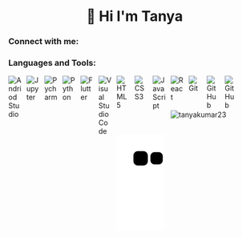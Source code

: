 <h1 align="center">👋 Hi I'm Tanya </h1>




<div align="center">
  <!--  <a href="https://git.io/typing-svg"><img src="https://readme-typing-svg.herokuapp.com?font=Montessarat+Slab&color=%367588&size=30&center=true&vCenter=true&width=450&lines=Computer+Engineering+Student;I+like+App+Development+%3C3;I+like+Machine+Learning+%3C3;" alt="Computer Engineering Student,I like App Development,I like Machine Learning"></a>-->
</div>
<!-- <p align="left"> <a href="https://github.com/ryo-ma/github-profile-trophy"><img src="https://github-profile-trophy.vercel.app/?username=tanyakumar23" alt="tanyakumar23" /></a> </p> -->

<!-- 🔭 I'm currently working on **Emphysema detection using UNET Architecture**
- 🌱 I’m currently **learning everything 🤣**
- 👯 I’m looking forward to **building more projects with pytorch**
- 🥅 2022 Goals: **Learn more about machine learning**
- ⚡ Fun fact: **I love to read** -->
<!-- - 😻 Check out the NFT collection I created: [CodeCats](https://opensea.io/collection/codecats?search[sortAscending]=true&search[sortBy]=PRICE&search[toggles][0]=BUY_NOW) -->

### Connect with me:


<!--[![website](./img/linkedin-light.svg)](https://linkedin.com/in/codeSTACKr#gh-light-mode-only)
[![website](./img/linkedin-dark.svg)](https://linkedin.com/in/codeSTACKr#gh-dark-mode-only)
&nbsp;&nbsp;-->


### Languages and Tools:

<img align="left" alt="Andriod Studio" width="26px" src="https://cdn.jsdelivr.net/gh/devicons/devicon/icons/androidstudio/androidstudio-original.svg" style="padding-right:10px;" />
<img align="left" alt="Jupyter" width="26px" src="https://cdn.jsdelivr.net/gh/devicons/devicon/icons/jupyter/jupyter-original.svg" style="padding-right:10px;" />
<img align="left" alt="Pycharm" width="26px" src="https://cdn.jsdelivr.net/gh/devicons/devicon/icons/pycharm/pycharm-original.svg" style="padding-right:10px;" />
<img align="left" alt="Python" width="26px" src="https://cdn.jsdelivr.net/gh/devicons/devicon/icons/python/python-original.svg" style="padding-right:10px;" />
<img align="left" alt="Flutter" width="26px" src="https://cdn.jsdelivr.net/gh/devicons/devicon/icons/flutter/flutter-original.svg" style="padding-right:10px;" />
<img align="left" alt="Visual Studio Code" width="26px" src="https://cdn.jsdelivr.net/gh/devicons/devicon/icons/vscode/vscode-original.svg" style="padding-right:10px;" />
<img align="left" alt="HTML5" width="26px" src="https://cdn.jsdelivr.net/gh/devicons/devicon/icons/html5/html5-original.svg" style="padding-right:10px;" />
<img align="left" alt="CSS3" width="26px" src="https://cdn.jsdelivr.net/gh/devicons/devicon/icons/css3/css3-original.svg" style="padding-right:10px;" />
<img align="left" alt="JavaScript" width="26px" src="https://cdn.jsdelivr.net/gh/devicons/devicon/icons/javascript/javascript-original.svg" style="padding-right:10px;" />
<img align="left" alt="React" width="26px" src="https://cdn.jsdelivr.net/gh/devicons/devicon/icons/react/react-original.svg" style="padding-right:10px;" />
<img align="left" alt="Git" width="26px" src="https://cdn.jsdelivr.net/gh/devicons/devicon/icons/git/git-original.svg" style="padding-right:10px;" />
<img align="left" alt="GitHub" width="26px" src="https://user-images.githubusercontent.com/3369400/139447912-e0f43f33-6d9f-45f8-be46-2df5bbc91289.png" style="padding-right:10px;" />
<img align="left" alt="GitHub" width="26px" src="https://user-images.githubusercontent.com/3369400/139448065-39a229ba-4b06-434b-bc67-616e2ed80c8f.png" style="padding-right:10px;" />

<br/>
<br/>
<br/>


<!---<p><img align="left" width=40% src="https://github-readme-stats.vercel.app/api/top-langs?username=tanyakumar23&show_icons=true&locale=en&layout=compact" alt="tanyakumar23" /></p>-->

<!---<p><img align="center" src="https://github-readme-stats.vercel.app/api?username=tanyakumar23&show_icons=true&theme=radical" /> </p>-->


<p><img align="center" src="https://github-readme-streak-stats.herokuapp.com/?user=tanyakumar23&" alt="tanyakumar23" /></p>

<!-- [![Tanya's github activity graph](https://activity-graph.herokuapp.com/graph?username=tanyakumar23&theme=react-dark)](https://github.com/ashutosh00710/github-readme-activity-graph) -->

<br/>

<!--<details open>
  
 <summary>See quote</summary>
    <a href="https://github.com/piyushsuthar/github-readme-quotes">
        <img src="https://quotes-github-readme.vercel.app/api?type=horizontal&theme=tokyonight" alt="quotes card">
    </a>
</details> -->
<img alt="github contribution snake animation" src="https://github.com/Carol42/Carol42/blob/output/github-contribution-grid-snake.svg">
